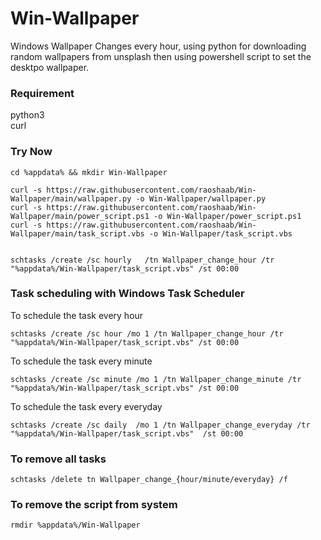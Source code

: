 # Win-Wallpaper
Windows Wallpaper Changes every hour, using python for downloading random wallpapers from unsplash then using powershell script to set the desktpo wallpaper.    


### Requirement
python3  
curl 

### Try Now

 ```
cd %appdata% && mkdir Win-Wallpaper 

curl -s https://raw.githubusercontent.com/raoshaab/Win-Wallpaper/main/wallpaper.py -o Win-Wallpaper/wallpaper.py
curl -s https://raw.githubusercontent.com/raoshaab/Win-Wallpaper/main/power_script.ps1 -o Win-Wallpaper/power_script.ps1
curl -s https://raw.githubusercontent.com/raoshaab/Win-Wallpaper/main/task_script.vbs -o Win-Wallpaper/task_script.vbs


schtasks /create /sc hourly   /tn Wallpaper_change_hour /tr "%appdata%/Win-Wallpaper/task_script.vbs" /st 00:00
```

### Task scheduling with Windows Task Scheduler
To schedule the task every hour 
```
schtasks /create /sc hour /mo 1 /tn Wallpaper_change_hour /tr "%appdata%/Win-Wallpaper/task_script.vbs" /st 00:00
```

To schedule the task every minute 
```
schtasks /create /sc minute /mo 1 /tn Wallpaper_change_minute /tr "%appdata%/Win-Wallpaper/task_script.vbs" /st 00:00
```

To schedule the task every everyday 
```
schtasks /create /sc daily  /mo 1 /tn Wallpaper_change_everyday /tr "%appdata%/Win-Wallpaper/task_script.vbs"  /st 00:00
```
 
### To remove all tasks 

```
schtasks /delete tn Wallpaper_change_{hour/minute/everyday} /f
```

### To remove the script from system 

```
rmdir %appdata%/Win-Wallpaper 
```
